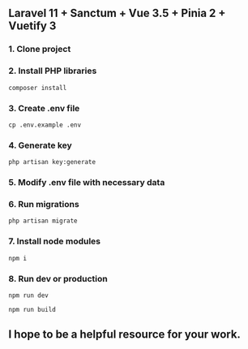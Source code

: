 ## Laravel 11 + Sanctum + Vue 3.5 + Pinia 2 + Vuetify 3

### 1. Clone project
### 2. Install PHP libraries 
```
composer install
```
### 3. Create .env file
```
cp .env.example .env
```
### 4. Generate key
```
php artisan key:generate
```
### 5. Modify .env file with necessary data
### 6. Run migrations
```
php artisan migrate
```
### 7. Install node modules
```
npm i
```
### 8. Run dev or production
```
npm run dev
```
```
npm run build
```

## I hope to be a helpful resource for your work.